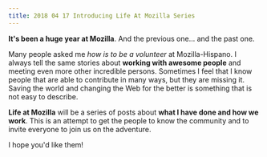```yaml
---
title: 2018 04 17 Introducing Life At Mozilla Series
---
```


**It's been a huge year at Mozilla**. And the previous one... and the past one.

Many people asked me *how is to be a volunteer* at Mozilla-Hispano. I always tell the same stories about **working with awesome people** and meeting even more other incredible persons. Sometimes I feel that I know people that are able to
contribute in many ways, but they are missing it. Saving the world and changing the Web for the better is something that is not easy to describe.

**Life at Mozilla** will be a series of posts about **what I have done and how we work**. This is an attempt to get the people to know the community and to invite everyone to join us on the adventure.

I hope you'd like them!

